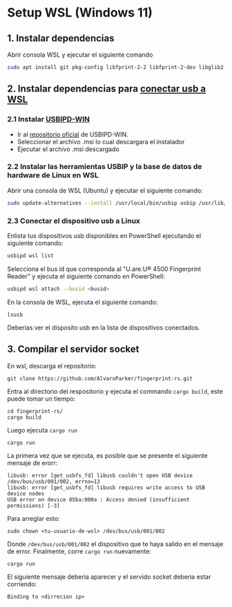 # Setup WSL (Windows 11)
## 1. Instalar dependencias
Abrir consola WSL y ejecutar el siguiente comando
```bash
sudo apt install git pkg-config libfprint-2-2 libfprint-2-dev libglib2.0-dev libclang-dev cargo linux-tools-generic hwdata
```

## 2. Instalar dependencias para [conectar usb a WSL](https://learn.microsoft.com/en-us/windows/wsl/connect-usb)
### 2.1 Instalar [USBIPD-WIN](https://github.com/dorssel/usbipd-win)
* Ir al [repositorio oficial](https://github.com/dorssel/usbipd-win/releases/) de USBIPD-WIN.
* Seleccionar el archivo .msi lo cual descargara el instalador
* Ejecutar el archivo .msi descargado
### 2.2 Instalar las herramientas USBIP y la base de datos de hardware de Linux en WSL
Abrir una consola de WSL (Ubuntu) y ejecutar el siguiente comando: 
```bash
sudo update-alternatives --install /usr/local/bin/usbip usbip /usr/lib/linux-tools/*-generic/usbip 20
```
### 2.3 Conectar el dispositivo usb a Linux
Enlista tus dispositivos usb disponibles en PowerShell ejecutando el siguiente comando: 
```PowerShell
usbipd wsl list
```
Selecciona el bus id que corresponda al "U.are.U® 4500 Fingerprint Reader" y ejecuta el siguiente comando en PowerShell:
```bash
usbipd wsl attach --busid <busid>
```
En la consola de WSL, ejecuta el siguiente comando:
```
lsusb
```
Deberias ver el disposito usb en la lista de dispositivos conectados.
## 3. Compilar el servidor socket
En wsl, descarga el repositorio: 
```
git clone https://github.com/AlvaroParker/fingerprint-rs.git
```
Entra al directorio del respositorio y ejecuta el commando `cargo build`, este puede tomar un tiempo:
```
cd fingerprint-rs/
cargo build
```
Luego ejecuta `cargo run`
```
cargo run
```
La primera vez que se ejecuta, es posible que se presente el siguiente mensaje de erorr:
```
libusb: error [get_usbfs_fd] libusb couldn't open USB device /dev/bus/usb/001/002, errno=13
libusb: error [get_usbfs_fd] libusb requires write access to USB device nodes
USB error on device 05ba:000a : Access denied (insufficient permissions) [-3]
```
Para arreglar esto:
```
sudo chown <tu-usuario-de-wsl> /dev/bus/usb/001/002
```
Donde `/dev/bus/usb/001/002` el dispositivo que te haya salido en el mensaje de error.
Finalmente, corre `cargo run` nuevamente:
```
cargo run
```
El siguiente mensaje deberia aparecer y el servido socket deberia estar corriendo:
```
Binding to <dirrecion ip>
```

